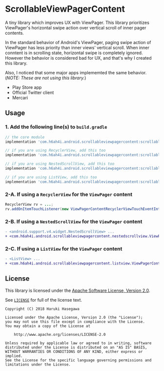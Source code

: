 ScrollableViewPagerContent
===============

A tiny library which improves UX with ViewPager. This library prioritizes ViewPager's horizontal swipe action over vertical scroll of inner pager contents.

In the standard behavior of Android's ViewPager, paging swipe action of ViewPager has less priority than inner views' vertical scroll. When inner conntent is in scrolling state, horizontal swipe is completely ignored. However the behavior is considered bad for UX, and that's why I created this library.

Also, I noticed that some major apps implememted the same behavior. (*NOTE: These are not using this library.*)

- Play Store app
- Official Twitter client
- Mercari


Usage
---

### 1. Add the following line(s) to `build.gradle`

```gradle
// the core module
implementation 'com.h6ah4i.android.scrollableviewpagercontent:scrollableviewpagercontent:0.1.1'

// if you are using RecyclerView, add this too
implementation 'com.h6ah4i.android.scrollableviewpagercontent:scrollableviewpagercontent-recyclerview:0.1.1'

// if you are using NestedScrollView, add this too
implementation 'com.h6ah4i.android.scrollableviewpagercontent:scrollableviewpagercontent-nestedscrollview:0.1.1'

// if you are using ListView, add this too
implementation 'com.h6ah4i.android.scrollableviewpagercontent:scrollableviewpagercontent-listview:0.1.1'

```

### 2-A. If using a `RecyclerView` for the `ViewPager` content

```java
RecyclerView rv = ...;
rv.addOnItemTouchListener(new ViewPagerContentRecyclerViewTouchEventInterceptor());
```


### 2-B. If using a `NestedScrollView` for the `ViewPager` content

```diff
- <android.support.v4.widget.NestedScrollView> ...
+ <com.h6ah4i.android.scrollableviewpagercontent.nestedscrollview.ViewPagerContentNestedScrollView> ...

```


### 2-C. If using a `ListView` for the `ViewPager` content

```diff
- <ListView> ...
+ <com.h6ah4i.android.scrollableviewpagercontent.listview.ViewPagerContentListView> ...

```


License
---

This library is licensed under the [Apache Software License, Version 2.0](http://www.apache.org/licenses/LICENSE-2.0).

See [`LICENSE`](LICENSE) for full of the license text.

    Copyright (C) 2018 Haruki Hasegawa

    Licensed under the Apache License, Version 2.0 (the "License");
    you may not use this file except in compliance with the License.
    You may obtain a copy of the License at

        http://www.apache.org/licenses/LICENSE-2.0

    Unless required by applicable law or agreed to in writing, software
    distributed under the License is distributed on an "AS IS" BASIS,
    WITHOUT WARRANTIES OR CONDITIONS OF ANY KIND, either express or implied.
    See the License for the specific language governing permissions and
    limitations under the License.
